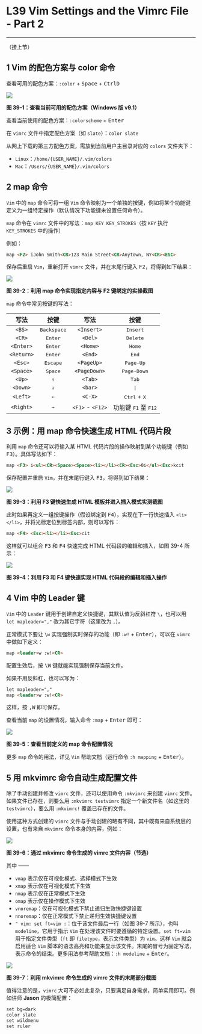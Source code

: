 # L39 Vim Settings and the Vimrc File - Part 2
---

（接上节）

## 1 Vim 的配色方案与 color 命令

查看可用的配色方案：`:color` + <kbd>Space</kbd> + <kbd>Ctrl</kbd><kbd>D</kbd>

![](../assets/39-1.png)

**图 39-1：查看当前可用的配色方案（Windows 版 v9.1）**

查看当前使用的配色方案：`:colorscheme` + <kbd>Enter</kbd>

在 `vimrc` 文件中指定配色方案（如 `slate`）：`color slate`

从网上下载的第三方配色方案，需放到当前用户主目录对应的 `colors` 文件夹下：

- `Linux`：`/home/{USER_NAME}/.vim/colors`
- `Mac`：`/Users/{USER_NAME}/.vim/colors`



## 2 map 命令

`Vim` 中的 `map` 命令可将一组 `Vim` 命令映射为一个单独的按键，例如将某个功能键定义为一组特定操作（默认情况下功能键未设置任何命令）。

`map` 命令在 `vimrc` 文件中的写法：`map KEY KEY_STROKES`（按 `KEY` 执行 `KEY_STROKES` 中的操作）

例如：

```markdown
map <F2> iJohn Smith<CR>123 Main Street<CR>Anytown, NY<CR><ESC>
```

保存后重启 `Vim`，重新打开 `vimrc` 文件，并在末尾行键入 <kbd>F2</kbd>，将得到如下结果：

![](../assets/39-3.png)

**图 39-2：利用 map 命令实现指定内容与 F2 键绑定的实操截图**



`map` 命令中常见按键的写法：

|    写法    |         按键         |       写法       |                  按键                  |
| :--------: | :------------------: | :--------------: | :------------------------------------: |
|   `<BS>`   | <kbd>Backspace</kbd> |    `<Insert>`    |           <kbd>Insert</kbd>            |
|   `<CR>`   |   <kbd>Enter</kbd>   |     `<Del>`      |           <kbd>Delete</kbd>            |
| `<Enter>`  |   <kbd>Enter</kbd>   |     `<Home>`     |            <kbd>Home</kbd>             |
| `<Return>` |   <kbd>Enter</kbd>   |     `<End>`      |             <kbd>End</kbd>             |
|  `<Esc>`   |  <kbd>Escape</kbd>   |    `<PageUp>`    |           <kbd>Page-Up</kbd>           |
| `<Space>`  |   <kbd>Space</kbd>   |   `<PageDown>`   |          <kbd>Page-Down</kbd>          |
|   `<Up>`   |     <kbd>↑</kbd>     |     `<Tab>`      |             <kbd>Tab</kbd>             |
|  `<Down>`  |     <kbd>↓</kbd>     |     `<bar>`      |             <kbd>\|</kbd>              |
|  `<Left>`  |     <kbd>←</kbd>     |     `<C-X>`      |     <kbd>Ctrl</kbd> + <kbd>X</kbd>     |
| `<Right>`  |     <kbd>→</kbd>     | `<F1>` - `<F12>` | 功能键 <kbd>F1</kbd> 至 <kbd>F12</kbd> |



## 3 示例：用 map 命令快速生成 HTML 代码片段

利用 `map` 命令还可以将输入某 HTML 代码片段的操作映射到某个功能键（例如 <kbd>F3</kbd>）。具体写法如下：

```markdown
map <F3> i<ul><CR><Space><Space><li></li><CR><Esc>0i</ul><Esc>kcit
```

保存配置并重启 `Vim`，并在末尾行键入 <kbd>F3</kbd>，将得到如下结果：

![](../assets/39-2.png)

**图 39-3：利用 F3 键快速生成 HTML 模板并进入插入模式实测截图**

此时如果再定义一组按键操作（假设绑定到 <kbd>F4</kbd>），实现在下一行快速插入 `<li></li>`，并将光标定位到标签内部，则可以写作：

```markdown
map <F4> <Esc><li></li><Esc>cit
```

这样就可以组合 <kbd>F3</kbd> 和 <kbd>F4</kbd> 快速完成 HTML 代码段的编辑和插入，如图 39-4 所示：

![](../assets/39-4.png)

**图 39-4：利用 F3 和 F4 键快速实现 HTML 代码段的编辑和插入操作**



## 4 Vim 中的 Leader 键

`Vim` 中的 `Leader` 键用于创建自定义快捷键，其默认值为反斜杠符 `\`，也可以用 `let mapleader=","` 改为其它字符（这里改为 `,`）。

正常模式下要让 `\w` 实现强制实时保存的功能（即 `:w!` + <kbd>Enter</kbd>），可以在 `vimrc` 中做如下定义：

```markdown
map <leader>w :w!<CR>
```

配置生效后，按 <kbd>\\</kbd><kbd>W</kbd> 键就能实现强制保存当前文件。

如果不用反斜杠，也可以写为：

```markdown
let mapleader=","
map <leader>w :w!<CR>
```

这样，按 <kbd>,</kbd><kbd>W</kbd> 即可保存。

查看当前 `map` 的设置情况，输入命令 `:map` + <kbd>Enter</kbd> 即可：

![](../assets/39-5.png)

**图 39-5：查看当前定义的 map 命令配置情况**

更多 `map` 命令的用法，详见 `Vim` 帮助文档（运行命令 `:h mapping` + <kbd>Enter</kbd>）。



## 5 用 mkvimrc 命令自动生成配置文件

除了手动创建并修改 `vimrc` 文件，还可以使用命令 `:mkvimrc` 来创建 `vimrc` 文件。如果文件已存在，则要么用 `:mkvimrc testvimrc` 指定一个新文件名（如这里的 `testvimrc`），要么用 `:mkvimrc!` 覆盖已存在的文件。

使用这种方式创建的 `vimrc` 文件与手动创建的略有不同，其中既有来自系统层的设置，也有来自 `mkvimrc` 命令本身的内容，例如：

![](../assets/39-6.png)

**图 39-6：通过 mkvimrc 命令生成的 vimrc 文件内容（节选）**

其中 ——

- `vmap` 表示仅在可视化模式、选择模式下生效
- `xmap` 表示仅在可视化模式下生效
- `nmap` 表示仅在正常模式下生效
- `omap` 表示仅在操作模式下生效
- `vnoremap`：仅在可视化模式下禁止递归生效快捷键设置
- `nnoremap`：仅在正常模式下禁止递归生效快捷键设置
- `" vim: set ft=vim :`：位于该文件最后一行（如图 39-7 所示），也叫 `modeline`，它用于指示 `Vim` 在处理该文件时要遵循的特定设置。`set ft=vim` 用于指定文件类型（`ft` 即 `filetype`，表示文件类型）为 `vim`。这样 `Vim` 就会启用适合 `Vim` 脚本的语法高亮和功能来显示该文件。末尾的冒号为固定写法，表示命令的结束。更多用法参考帮助文档：`:h modeline` + <kbd>Enter</kbd>。

![](../assets/39-7.png)

**图 39-7：利用 mkvimrc 命令生成的 vimrc 文件的末尾部分截图**

值得注意的是，`vimrc` 大可不必如此复杂，只要满足自身需求，简单实用即可。例如讲师 **Jason** 的极简配置：

```markdown
set bg=dark
color slate
set wildmenu
set ruler
```
